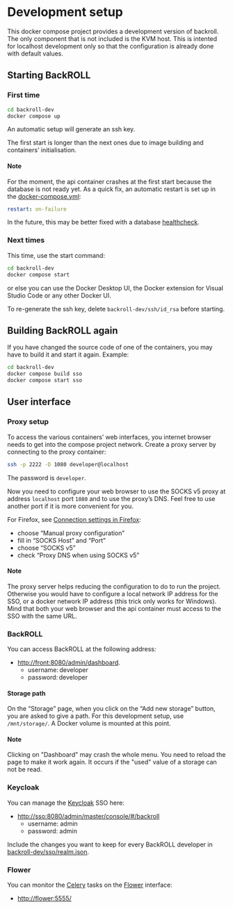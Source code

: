 # Development setup

This docker compose project provides a development version of backroll. The only component that is not included is the KVM host. This is intented for localhost development only so that the configuration is already done with default values.

## Starting BackROLL

### First time

```sh
cd backroll-dev
docker compose up
```

An automatic setup will generate an ssh key.

The first start is longer than the next ones due to image building and containers’ initialisation.

#### Note

For the moment, the api container crashes at the first start because the database is not ready yet. As a quick fix, an automatic restart is set up in the [docker-compose.yml](./docker-compose.yml):

```yaml
restart: on-failure
```

In the future, this may be better fixed with a database [healthcheck](https://docs.docker.com/compose/compose-file/05-services/#healthcheck).

### Next times

This time, use the start command:

```sh
cd backroll-dev
docker compose start
```

or else you can use the Docker Desktop UI, the Docker extension for Visual Studio Code or any other Docker UI.

To re-generate the ssh key, delete `backroll-dev/ssh/id_rsa` before starting.

## Building BackROLL again

If you have changed the source code of one of the containers, you may have to build it and start it again. Example:

```sh
cd backroll-dev
docker compose build sso
docker compose start sso
```

## User interface

### Proxy setup

To access the various containers’ web interfaces, you internet browser needs to get into the compose project network. Create a proxy server by connecting to the proxy container:

```sh
ssh -p 2222 -D 1080 developer@localhost
```

The password is `developer`.

Now you need to configure your web browser to use the SOCKS v5 proxy at address `localhost` port `1080` and to use the proxy’s DNS. Feel free to use another port if it is more convenient for you.

For Firefox, see [Connection settings in Firefox](https://support.mozilla.org/en-US/kb/connection-settings-firefox):
- choose “Manual proxy configuration”
- fill in “SOCKS Host” and “Port”
- choose “SOCKS v5”
- check “Proxy DNS when using SOCKS v5”

#### Note

The proxy server helps reducing the configuration to do to run the project. Otherwise you would have to configure a local network IP address for the SSO, or a docker network IP address (this trick only works for Windows). Mind that both your web browser and the api container must access to the SSO with the same URL.

### BackROLL

You can access BackROLL at the following address:

- [http://front:8080/admin/dashboard](http://front:8080/admin/dashboard).
  - username: developer
  - password: developer

#### Storage path

On the “Storage” page, when you click on the “Add new storage” button, you are asked to give a path. For this development setup, use `/mnt/storage/`. A Docker volume is mounted at this point.

#### Note

Clicking on "Dashboard" may crash the whole menu. You need to reload the page to make it work again. It occurs if the "used" value of a storage can not be read.

### Keycloak

You can manage the [Keycloak](https://www.keycloak.org/) SSO here:

- [http://sso:8080/admin/master/console/#/backroll](http://sso:8080/admin/master/console/#/backroll)
  - username: admin
  - password: admin

Include the changes you want to keep for every BackROLL developer in [backroll-dev/sso/realm.json](./sso/realm.json).

### Flower

You can monitor the [Celery](https://docs.celeryq.dev/en/stable/) tasks on the [Flower](https://flower.readthedocs.io/en/latest/) interface:
- [http://flower:5555/](http://flower:5555/)
